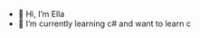 - 👋 Hi, I’m Ella
- 🌱 I’m currently learning c# and want to learn c

<!---
ellalb/ellalb is a ✨ special ✨ repository because its `README.md` (this file) appears on your GitHub profile.
You can click the Preview link to take a look at your changes.
--->
